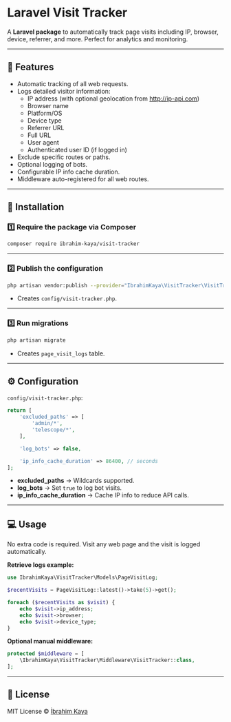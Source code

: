 # Laravel Visit Tracker


A **Laravel package** to automatically track page visits including IP, browser, device, referrer, and more. Perfect for analytics and monitoring.

---

## 🌟 Features

- Automatic tracking of all web requests.
- Logs detailed visitor information:
  - IP address (with optional geolocation from http://ip-api.com)
  - Browser name
  - Platform/OS
  - Device type
  - Referrer URL
  - Full URL
  - User agent
  - Authenticated user ID (if logged in)
- Exclude specific routes or paths.
- Optional logging of bots.
- Configurable IP info cache duration.
- Middleware auto-registered for all web routes.

---

## 🚀 Installation

### 1️⃣ Require the package via Composer

```bash
composer require ibrahim-kaya/visit-tracker
```

---

### 2️⃣ Publish the configuration

```bash
php artisan vendor:publish --provider="IbrahimKaya\VisitTracker\VisitTrackerServiceProvider" --tag=visit-tracker-config
```

- Creates `config/visit-tracker.php`.

---

### 3️⃣ Run migrations

```bash
php artisan migrate
```

- Creates `page_visit_logs` table.

---

## ⚙️ Configuration

`config/visit-tracker.php`:

```php
return [
    'excluded_paths' => [
        'admin/*',
        'telescope/*',
    ],

    'log_bots' => false,

    'ip_info_cache_duration' => 86400, // seconds
];
```

- **excluded\_paths** → Wildcards supported.
- **log\_bots** → Set `true` to log bot visits.
- **ip\_info\_cache\_duration** → Cache IP info to reduce API calls.

---

## 💻 Usage

No extra code is required. Visit any web page and the visit is logged automatically.

**Retrieve logs example:**

```php
use IbrahimKaya\VisitTracker\Models\PageVisitLog;

$recentVisits = PageVisitLog::latest()->take(5)->get();

foreach ($recentVisits as $visit) {
    echo $visit->ip_address;
    echo $visit->browser;
    echo $visit->device_type;
}
```

**Optional manual middleware:**

```php
protected $middleware = [
    \IbrahimKaya\VisitTracker\Middleware\VisitTracker::class,
];
```

---

## 📜 License

MIT License © [İbrahim Kaya](https://github.com/ibrahim-kaya)

